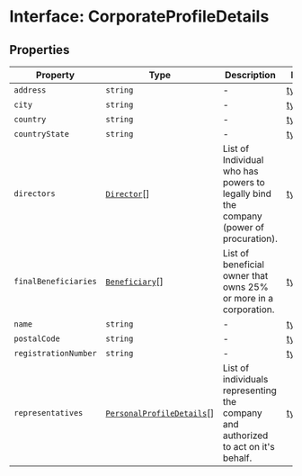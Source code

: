 # Interface: CorporateProfileDetails

## Properties

| Property | Type | Description | Defined in |
| ------ | ------ | ------ | ------ |
| `address` | `string` | - | [types.ts:261](https://github.com/monerium/js-monorepo/blob/main/packages/sdk/src/types.ts#L261) |
| `city` | `string` | - | [types.ts:263](https://github.com/monerium/js-monorepo/blob/main/packages/sdk/src/types.ts#L263) |
| `country` | `string` | - | [types.ts:264](https://github.com/monerium/js-monorepo/blob/main/packages/sdk/src/types.ts#L264) |
| `countryState` | `string` | - | [types.ts:265](https://github.com/monerium/js-monorepo/blob/main/packages/sdk/src/types.ts#L265) |
| `directors` | [`Director`](/docs/packages/sdk/type-aliases/Director.md)[] | List of Individual who has powers to legally bind the company (power of procuration). | [types.ts:271](https://github.com/monerium/js-monorepo/blob/main/packages/sdk/src/types.ts#L271) |
| `finalBeneficiaries` | [`Beneficiary`](/docs/packages/sdk/type-aliases/Beneficiary.md)[] | List of beneficial owner that owns 25% or more in a corporation. | [types.ts:269](https://github.com/monerium/js-monorepo/blob/main/packages/sdk/src/types.ts#L269) |
| `name` | `string` | - | [types.ts:259](https://github.com/monerium/js-monorepo/blob/main/packages/sdk/src/types.ts#L259) |
| `postalCode` | `string` | - | [types.ts:262](https://github.com/monerium/js-monorepo/blob/main/packages/sdk/src/types.ts#L262) |
| `registrationNumber` | `string` | - | [types.ts:260](https://github.com/monerium/js-monorepo/blob/main/packages/sdk/src/types.ts#L260) |
| `representatives` | [`PersonalProfileDetails`](/docs/packages/sdk/interfaces/PersonalProfileDetails.md)[] | List of individuals representing the company and authorized to act on it's behalf. | [types.ts:267](https://github.com/monerium/js-monorepo/blob/main/packages/sdk/src/types.ts#L267) |
